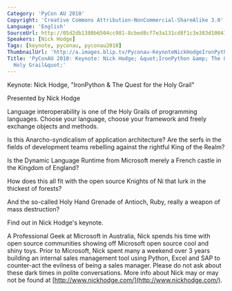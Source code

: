 ```yaml
---
Category: 'PyCon AU 2010'
Copyright: 'Creative Commons Attribution-NonCommercial-ShareAlike 3.0'
Language: 'English'
SourceUrl: http://05d2db1380b6504cc981-8cbed8cf7e3a131cd8f1c3e383d10041.r93.cf2.rackcdn.com/pycon-au-2010/473_pyconau-2010-keynote-nick-hodge-quot-ironpython-amp-the-quest-for-the-holy-grail-quot.flv
Speakers: [Nick Hodge]
Tags: [keynote, pyconau, pyconau2010]
ThumbnailUrl: 'http://a.images.blip.tv/Pyconau-KeynoteNickHodgeIronPythonTheQuestForTheHolyGrail836.png'
Title: 'PyConAU 2010: Keynote: Nick Hodge; &quot;IronPython &amp; The Quest for the
  Holy Grail&quot;'
---
```

Keynote: Nick Hodge, "IronPython & The Quest for the Holy Grail"

Presented by Nick Hodge

Language interoperability is one of the Holy Grails of programming languages.
Choose your language, choose your framework and freely exchange objects and
methods.

Is this Anarcho-syndicalism of application architecture? Are the serfs in the
fields of development teams rebelling against the rightful King of the Realm?

Is the Dynamic Language Runtime from Microsoft merely a French castle in the
Kingdom of England?

How does this all fit with the open source Knights of Ni that lurk in the
thickest of forests?

And the so-called Holy Hand Grenade of Antioch, Ruby, really a weapon of mass
destruction?

Find out in Nick Hodge's keynote.

A Professional Geek at Microsoft in Australia, Nick spends his time with open
source communities showing off Microsoft open source cool and shiny toys.
Prior to Microsoft, Nick spent many a weekend over 3 years building an
internal sales management tool using Python, Excel and SAP to counter-act the
evilness of being a sales manager. Please do not ask about these dark times in
polite conversations. More info about Nick may or may not be found at
[http://www.nickhodge.com/](http://www.nickhodge.com/).

